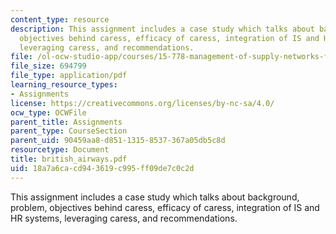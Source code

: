 ```yaml
---
content_type: resource
description: This assignment includes a case study which talks about background, problem,
  objectives behind caress, efficacy of caress, integration of IS and HR systems,
  leveraging caress, and recommendations.
file: /ol-ocw-studio-app/courses/15-778-management-of-supply-networks-for-products-and-services-summer-2004/18a7a6cacd943619c995ff09de7c0c2d_british_airways.pdf
file_size: 694799
file_type: application/pdf
learning_resource_types:
- Assignments
license: https://creativecommons.org/licenses/by-nc-sa/4.0/
ocw_type: OCWFile
parent_title: Assignments
parent_type: CourseSection
parent_uid: 90459aa8-d851-1315-8537-367a05db5c8d
resourcetype: Document
title: british_airways.pdf
uid: 18a7a6ca-cd94-3619-c995-ff09de7c0c2d
---
```

This assignment includes a case study which talks about background, problem, objectives behind caress, efficacy of caress, integration of IS and HR systems, leveraging caress, and recommendations.